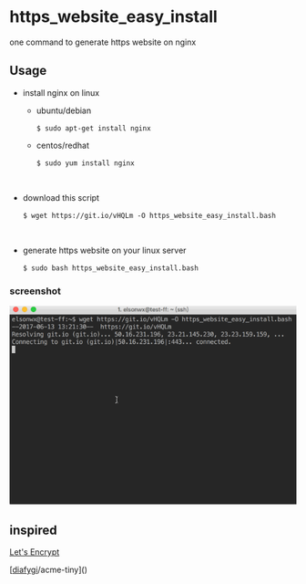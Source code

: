 # https_website_easy_install
one command to generate https website on nginx

## Usage

- install nginx on linux

  - ubuntu/debian

    ````
    $ sudo apt-get install nginx
    ````

  - centos/redhat

    ```
    $ sudo yum install nginx
    ```

    ​

- download this script

  ``` 
  $ wget https://git.io/vHQLm -O https_website_easy_install.bash
  ```

  ​

- generate https website on your linux server

  ```
  $ sudo bash https_website_easy_install.bash
  ```




### screenshot

![screenshot](screenshot/20170613.gif)



##  inspired

[Let's Encrypt](https://letsencrypt.org)

[[diafygi](https://github.com/diafygi)/acme-tiny]()